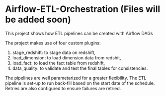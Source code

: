 # Airflow-ETL-Orchestration (Files will be added soon)
This project shows how ETL pipelines can be created with Airflow DAGs

The project makes use of four custom plugins:
1. stage_redshift: to stage data on redshift,
2. load_dimension: to load dimension data from redshit,
3. load_fact: to load the fact table from redshift,
4. data_quality: to validate and test the final tables for consistencies.


The pipelines are well parametarized for a greater flexibility. The ETL pipeline is set-up to run back-fill based on the start date of the schedule. Retries are also configured to ensure failures are retried.